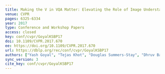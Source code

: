 ```yaml
---
title: Making the V in VQA Matter: Elevating the Role of Image Understanding in Visual Question Answering.
venue: CVPR
pages: 6325-6334
year: 2017
type: Conference and Workshop Papers
access: closed
key: conf/cvpr/GoyalKSBP17
doi: 10.1109/CVPR.2017.670
ee: https://doi.org/10.1109/CVPR.2017.670
url: https://dblp.org/rec/conf/cvpr/GoyalKSBP17
authors: ["Yash Goyal", "Tejas Khot", "Douglas Summers-Stay", "Dhruv Batra", "Devi Parikh"]
sync_version: 3
cite_key: conf/cvpr/GoyalKSBP17
---
```

